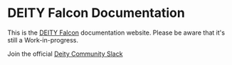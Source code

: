 # DEITY Falcon Documentation

This is the [DEITY Falcon](https://github.com/deity-io/falcon) documentation website. Please be aware that it's still a Work-in-progress.

Join the official [Deity Community Slack](http://slack.deity.io)
